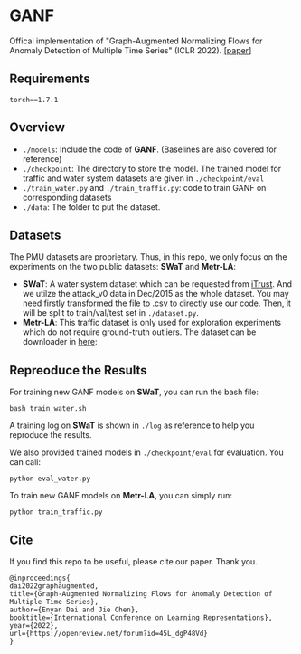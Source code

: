 
# GANF
Offical implementation of "Graph-Augmented Normalizing Flows for Anomaly Detection of Multiple Time Series" (ICLR 2022). [[paper]](https://openreview.net/pdf?id=45L_dgP48Vd)

## Requirements

```
torch==1.7.1
```

## Overview

* `./models`: Include the code of **GANF**. (Baselines are also covered for reference)
* `./checkpoint`: The directory to store the model. The trained model for traffic and water system datasets are given in `./checkpoint/eval`
* `./train_water.py` and `./train_traffic.py`: code to train GANF on corresponding datasets
* `./data`: The folder to put the dataset. 


## Datasets
The PMU datasets are proprietary. Thus, in this repo, we only focus on the experiments on the two public datasets: **SWaT** and **Metr-LA**:
* **SWaT**: A water system dataset which can be requested from [iTrust](https://itrust.sutd.edu.sg/). And we utilze the attack_v0 data in Dec/2015 as the whole dataset. You may need firstly transformed the file to .csv to directly use our code. Then, it will be split to train/val/test set in `./dataset.py`. 
* **Metr-LA**: This traffic dataset is only used for exploration experiments which do not require ground-truth outliers. The dataset can be downloader in [here](https://github.com/liyaguang/DCRNN):

## Repreoduce the Results
For training new GANF models on **SWaT**, you can run the bash file:
```
bash train_water.sh
```
A training log on **SWaT** is shown in `./log` as reference to help you reproduce the results.

We also provided trained models in `./checkpoint/eval` for evaluation. You can call:
```
python eval_water.py
```
To train new GANF models on **Metr-LA**, you can simply run:
```
python train_traffic.py
```

## Cite
If you find this repo to be useful, please cite our paper. Thank you.
```
@inproceedings{
dai2022graphaugmented,
title={Graph-Augmented Normalizing Flows for Anomaly Detection of Multiple Time Series},
author={Enyan Dai and Jie Chen},
booktitle={International Conference on Learning Representations},
year={2022},
url={https://openreview.net/forum?id=45L_dgP48Vd}
}
```